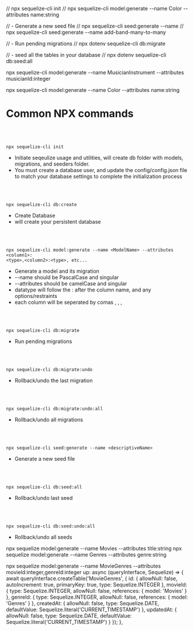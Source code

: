 // npx sequelize-cli init
// npx sequelize-cli model:generate --name Color --attributes name:string

// - Generate a new seed file
// npx sequelize-cli seed:generate --name <descriptiveName>
// npx sequelize-cli seed:generate --name add-band-many-to-many

// - Run pending migrations
// npx dotenv sequelize-cli db:migrate

// - seed all the tables in your database
// npx dotenv sequelize-cli db:seed:all

npx sequelize-cli model:generate --name MusicianInstrument --attributes musicianId:integer



npx sequelize-cli model:generate --name Color --attributes name:string


# Common NPX commands

<br></br>

```
npx sequelize-cli init
```

- Initiate seqeulize usage and utilities, will create db folder with models, migrations, and seeders folder.
- You must create a database user, and update the config/config.json file to match your database settings to complete the initialization process

<br></br>

```
npx sequelize-cli db:create
```

- Create Database
- will create your persistent database

<br></br>

```
npx sequelize-cli model:generate --name <ModelName> --attributes <column1>:
<type>,<column2>:<type>, etc...
```

- Generate a model and its migration
- --name should be PascalCase and singular
- --attributes should be camelCase and singular
- datatype will follow the : after the column name, and any options/restraints
- each column will be seperated by comas , , ,

<br></br>

```
npx sequelize-cli db:migrate
```

- Run pending migrations

<br></br>

```
npx sequelize-cli db:migrate:undo
```

- Rollback/undo the last migration

<br></br>

```
npx sequelize-cli db:migrate:undo:all
```

- Rollback/undo all migrations

<br></br>

```
npx sequelize-cli seed:generate --name <descriptiveName>
```

- Generate a new seed file

<br></br>

```
npx sequelize-cli db:seed:all
```

- Rollback/undo last seed

<br></br>

```
npx sequelize-cli db:seed:undo:all
```

- Rollback/undo all seeds




npx sequelize model:generate --name Movies --attributes title:string
npx sequelize model:generate --name Genres --attributes genre:string


npx sequelize model:generate --name MovieGenres --attributes movieId:integer,genreId:integer
up: async (queryInterface, Sequelize) => {
  await queryInterface.createTable('MovieGenres', {
    id: {
      allowNull: false,
      autoIncrement: true,
      primaryKey: true,
      type: Sequelize.INTEGER
    },
    movieId: {
      type: Sequelize.INTEGER,
      allowNull: false,
      references: { model: 'Movies' }
    },
    genreId: {
      type: Sequelize.INTEGER,
      allowNull: false,
      references: { model: 'Genres' }
    },
    createdAt: {
      allowNull: false,
      type: Sequelize.DATE,
      defaultValue: Sequelize.literal('CURRENT_TIMESTAMP')
    },
    updatedAt: {
      allowNull: false,
      type: Sequelize.DATE,
      defaultValue: Sequelize.literal('CURRENT_TIMESTAMP')
    }
  });
},